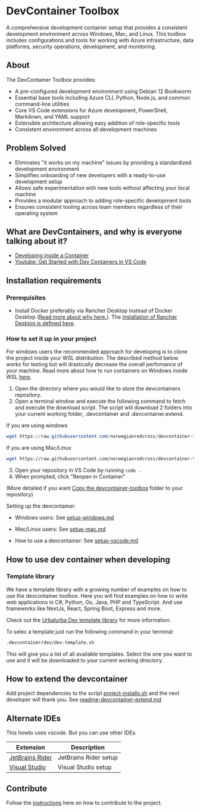 # DevContainer Toolbox

A comprehensive development container setup that provides a consistent development environment across Windows, Mac, and Linux. This toolbox includes configurations and tools for working with Azure infrastructure, data platforms, security operations, development, and monitoring.

## About

The DevContainer Toolbox provides:

- A pre-configured development environment using Debian 12 Bookworm
- Essential base tools including Azure CLI, Python, Node.js, and common command-line utilities
- Core VS Code extensions for Azure development, PowerShell, Markdown, and YAML support
- Extensible architecture allowing easy addition of role-specific tools
- Consistent environment across all development machines

## Problem Solved

- Eliminates "it works on my machine" issues by providing a standardized development environment
- Simplifies onboarding of new developers with a ready-to-use development setup
- Allows safe experimentation with new tools without affecting your local machine
- Provides a modular approach to adding role-specific development tools
- Ensures consistent tooling across team members regardless of their operating system

## What are DevContainers, and why is everyone talking about it?

- [Developing inside a Container](https://code.visualstudio.com/docs/devcontainers/containers)
- [Youtube: Get Started with Dev Containers in VS Code](https://www.youtube.com/watch?v=b1RavPr_878&t=38s)

## Installation requirements

### Prerequisites

- Install Docker preferably via Rancher Desktop instead of Docker Desktop ([Read more about why here.](https://developer.ibm.com/blogs/awb-rancher-desktop-alternative-to-docker-desktop)). The [installation of Rancher Desktop is defined here](.devcontainer/setup/setup-windows.md).

### How to set it up in your project

For windows users the recommended approach for developing is to clone the project
inside your WSL distribution. The described method below works for testing but will
drastically decrease the overall perfomance of your machine. Read more about how
to run containers on Windows inside WSL [here](.devcontainer/wsl-readme.md).

1. Open the directory where you would like to store the devcontainers repository.
2. Open a terminal window and execute the following command to fetch and execute the download script. The script will download 2 folders into your current working folder, .devcontainer and .devcontainer.extend.

If you are using windows

```powershell
wget https://raw.githubusercontent.com/norwegianredcross/devcontainer-toolbox/refs/heads/main/update-devcontainer.ps1 -O update-devcontainer.ps1; .\update-devcontainer.ps1
```

If you are using Mac/Linux

```bash
wget https://raw.githubusercontent.com/norwegianredcross/devcontainer-toolbox/refs/heads/main/update-devcontainer.sh -O update-devcontainer.sh && chmod +x update-devcontainer.sh && ./update-devcontainer.sh
```

3. Open your repository in VS Code by running `code .`
4. When prompted, click "Reopen in Container"

(More detailed if you want [Copy the devcontainer-toolbox](.devcontainer/copy-devcontainer-toolbox.md) folder to your repository)

Setting up the devcontainer:

- Windows users: See [setup-windows.md](.devcontainer/setup/setup-windows.md)
- Mac/Linux users: See [setup-mac.md](.devcontainer/setup/setup-mac.md)

- How to use a devcontainer: See [setup-vscode.md](.devcontainer/setup/setup-vscode.md)

## How to use dev container when developing

### Template library

We have a template library with a growing number of examples on how to use the devcontainer toolbox.
Here you will find examples on how to write web applications in C#, Python, Go, Java, PHP and TypeScript. And use frameworks like NextJs, React, Spring Boot, Express and more.

Check out the [Urbalurba Dev template library](https://github.com/terchris/urbalurba-dev-templates) for more information.

To selec a template just run the following command in your terminal:

```bash
.devcontainer/dev/dev-template.sh
```

This will give you a list of all available templates. Select the one you want to use and it will be downloaded to your current working directory.

## How to extend the devcontainer

Add project dependencies to the script [project-installs.sh](.devcontainer.extend/project-installs.sh) and the next developer will thank you.
See [readme-devcontainer-extend.md](.devcontainer.extend/readme-devcontainer-extend.md)

## Alternate IDEs

This howto uses vscode. But you can use other IDEs.

| Extension                                                           | Description           |
| ------------------------------------------------------------------- | --------------------- |
| [JetBrains Rider](.devcontainer/howto/howto-ide-jetbrains-rider.md) | JetBrains Rider setup |
| [Visual Studio](.devcontainer/howto/howto-ide-visual-studio.md)     | Visual Studio setup   |

## Contribute

Follow the [instructions](.devcontainer/git-readme.md) here on how to contribute to the project.
